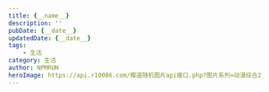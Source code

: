 ```yaml
---
title: {__name__}
description: ''
pubDate: {__date__}
updatedDate: {__date__}
tags:
    - 生活
category: 生活
author: NPMRUN
heroImage: https://api.r10086.com/樱道随机图片api接口.php?图片系列=动漫综合2
---
```

